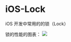 # iOS-Lock
iOS 开发中常用的的锁（Lock）

锁的性能的图表：
![](https://github.com/Satelens/iOS-Lock/blob/master/1899027-eb3ef0d444034362.png)
